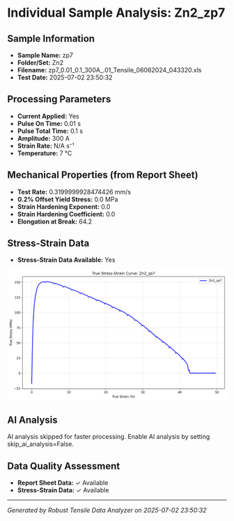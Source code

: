 # Individual Sample Analysis: Zn2_zp7

## Sample Information
- **Sample Name:** zp7
- **Folder/Set:** Zn2
- **Filename:** zp7_0.01_0.1_300A_.01_Tensile_06062024_043320.xls
- **Test Date:** 2025-07-02 23:50:32

## Processing Parameters
- **Current Applied:** Yes
- **Pulse On Time:** 0.01 s
- **Pulse Total Time:** 0.1 s
- **Amplitude:** 300 A
- **Strain Rate:** N/A s⁻¹
- **Temperature:** 7 °C

## Mechanical Properties (from Report Sheet)
- **Test Rate:** 0.3199999928474426 mm/s
- **0.2% Offset Yield Stress:** 0.0 MPa
- **Strain Hardening Exponent:** 0.0
- **Strain Hardening Coefficient:** 0.0
- **Elongation at Break:** 64.2

## Stress-Strain Data
- **Stress-Strain Data Available:** Yes

![Stress-Strain Curve](../individual_plots/plot_Zn2_zp7.png)

## AI Analysis

AI analysis skipped for faster processing. Enable AI analysis by setting skip_ai_analysis=False.

## Data Quality Assessment
- **Report Sheet Data:** ✓ Available
- **Stress-Strain Data:** ✓ Available

---
*Generated by Robust Tensile Data Analyzer on 2025-07-02 23:50:32*
